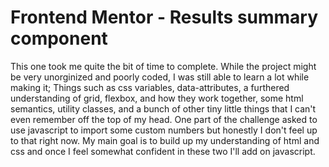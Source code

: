 # Frontend Mentor - Results summary component

This one took me quite the bit of time to complete. While the project might be very unorginized and poorly coded, I was still able to learn a lot while making it; Things such as css variables, data-attributes, a furthered understanding of grid, flexbox, and how they work together, some html semantics, utility classes, and a bunch of other tiny little things that I can't even remember off the top of my head. One part of the challenge asked to use javascript to import some custom numbers but honestly I don't feel up to that right now. My main goal is to build up my understanding of html and css and once I feel somewhat confident in these two I'll add on javascript. 

